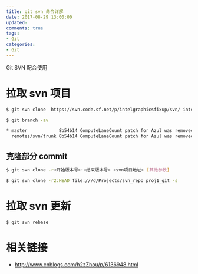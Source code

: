```yaml
---
title: git svn 命令详解
date: 2017-08-29 13:00:00
updated:
comments: true
tags:
- Git
categories:
- Git
---
```


Git SVN 配合使用

<!--more-->

# 拉取 svn 项目

```bash
$ git svn clone  https://svn.code.sf.net/p/intelgraphicsfixup/svn/ intelgraphicsfixup -s --prefix=svn/

$ git branch -av

* master            8b54b14 ComputeLaneCount patch for Azul was removed.
  remotes/svn/trunk 8b54b14 ComputeLaneCount patch for Azul was removed.
```

## 克隆部分 commit

```bash
$ git svn clone -r<开始版本号>:<结束版本号> <svn项目地址> [其他参数]

$ git svn clone -r2:HEAD file:///d/Projects/svn_repo proj1_git -s
```

# 拉取 svn 更新

```bash
$ git svn rebase
```

# 相关链接

* http://www.cnblogs.com/h2zZhou/p/6136948.html
